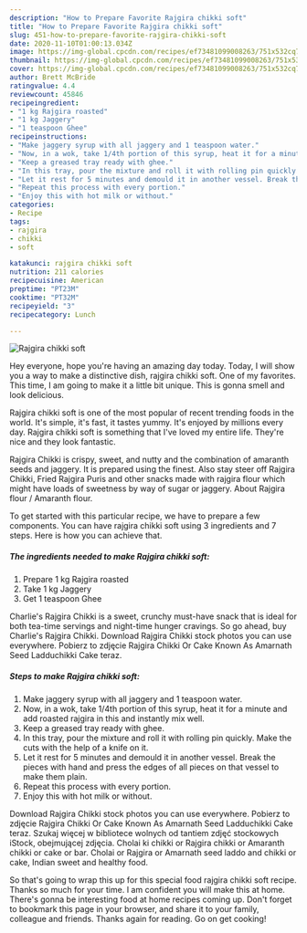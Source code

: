 ```yaml
---
description: "How to Prepare Favorite Rajgira chikki soft"
title: "How to Prepare Favorite Rajgira chikki soft"
slug: 451-how-to-prepare-favorite-rajgira-chikki-soft
date: 2020-11-10T01:00:13.034Z
image: https://img-global.cpcdn.com/recipes/ef73481099008263/751x532cq70/rajgira-chikki-soft-recipe-main-photo.jpg
thumbnail: https://img-global.cpcdn.com/recipes/ef73481099008263/751x532cq70/rajgira-chikki-soft-recipe-main-photo.jpg
cover: https://img-global.cpcdn.com/recipes/ef73481099008263/751x532cq70/rajgira-chikki-soft-recipe-main-photo.jpg
author: Brett McBride
ratingvalue: 4.4
reviewcount: 45846
recipeingredient:
- "1 kg Rajgira roasted"
- "1 kg Jaggery"
- "1 teaspoon Ghee"
recipeinstructions:
- "Make jaggery syrup with all jaggery and 1 teaspoon water."
- "Now, in a wok, take 1/4th portion of this syrup, heat it for a minute and add roasted rajgira in this and instantly mix well."
- "Keep a greased tray ready with ghee."
- "In this tray, pour the mixture and roll it with rolling pin quickly. Make the cuts with the help of a knife on it."
- "Let it rest for 5 minutes and demould it in another vessel. Break the pieces with hand and press the edges of all pieces on that vessel to make them plain."
- "Repeat this process with every portion."
- "Enjoy this with hot milk or without."
categories:
- Recipe
tags:
- rajgira
- chikki
- soft

katakunci: rajgira chikki soft 
nutrition: 211 calories
recipecuisine: American
preptime: "PT23M"
cooktime: "PT32M"
recipeyield: "3"
recipecategory: Lunch

---
```



![Rajgira chikki soft](https://img-global.cpcdn.com/recipes/ef73481099008263/751x532cq70/rajgira-chikki-soft-recipe-main-photo.jpg)

Hey everyone, hope you're having an amazing day today. Today, I will show you a way to make a distinctive dish, rajgira chikki soft. One of my favorites. This time, I am going to make it a little bit unique. This is gonna smell and look delicious.

Rajgira chikki soft is one of the most popular of recent trending foods in the world. It's simple, it's fast, it tastes yummy. It's enjoyed by millions every day. Rajgira chikki soft is something that I've loved my entire life. They're nice and they look fantastic.

Rajgira Chikki is crispy, sweet, and nutty and the combination of amaranth seeds and jaggery. It is prepared using the finest. Also stay steer off Rajgira Chikki, Fried Rajgira Puris and other snacks made with rajgira flour which might have loads of sweetness by way of sugar or jaggery. About Rajgira flour / Amaranth flour.


To get started with this particular recipe, we have to prepare a few components. You can have rajgira chikki soft using 3 ingredients and 7 steps. Here is how you can achieve that.

<!--inarticleads1-->

##### The ingredients needed to make Rajgira chikki soft:

1. Prepare 1 kg Rajgira roasted
1. Take 1 kg Jaggery
1. Get 1 teaspoon Ghee


Charlie&#39;s Rajgira Chikki is a sweet, crunchy must-have snack that is ideal for both tea-time servings and night-time hunger cravings. So go ahead, buy Charlie&#39;s Rajgira Chikki. Download Rajgira Chikki stock photos you can use everywhere. Pobierz to zdjęcie Rajgira Chikki Or Cake Known As Amarnath Seed Ladduchikki Cake teraz. 

<!--inarticleads2-->

##### Steps to make Rajgira chikki soft:

1. Make jaggery syrup with all jaggery and 1 teaspoon water.
1. Now, in a wok, take 1/4th portion of this syrup, heat it for a minute and add roasted rajgira in this and instantly mix well.
1. Keep a greased tray ready with ghee.
1. In this tray, pour the mixture and roll it with rolling pin quickly. Make the cuts with the help of a knife on it.
1. Let it rest for 5 minutes and demould it in another vessel. Break the pieces with hand and press the edges of all pieces on that vessel to make them plain.
1. Repeat this process with every portion.
1. Enjoy this with hot milk or without.


Download Rajgira Chikki stock photos you can use everywhere. Pobierz to zdjęcie Rajgira Chikki Or Cake Known As Amarnath Seed Ladduchikki Cake teraz. Szukaj więcej w bibliotece wolnych od tantiem zdjęć stockowych iStock, obejmującej zdjęcia. Cholai ki chikki or Rajgira chikki or Amaranth chikki or cake or bar. Cholai or Rajgira or Amarnath seed laddo and chikki or cake, Indian sweet and healthy food. 

So that's going to wrap this up for this special food rajgira chikki soft recipe. Thanks so much for your time. I am confident you will make this at home. There's gonna be interesting food at home recipes coming up. Don't forget to bookmark this page in your browser, and share it to your family, colleague and friends. Thanks again for reading. Go on get cooking!
